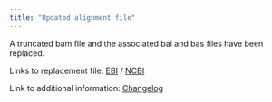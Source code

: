 ```yaml
---
title: "Updated alignment file"
---
```

                    
A truncated bam file and the associated bai and bas files have been replaced.

Links to replacement file: [EBI](ftp://ftp.1000genomes.ebi.ac.uk/vol1/ftp/pilot_data/data/NA12878/alignment/NA12878.chrom4.SOLID.corona.SRP000032.2009_08.bam) / [NCBI](ftp://ftp-trace.ncbi.nih.gov/1000genomes/ftp/pilot_data/data/NA12878/alignment/NA12878.chrom4.SOLID.corona.SRP000032.2009_08.bam)

Link to additional information: [Changelog](ftp://ftp.1000genomes.ebi.ac.uk/vol1/ftp/changelog_details/changelog_details_20091006_replacement_solid_bam)
